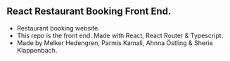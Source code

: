 ## React Restaurant Booking Front End.

- Restaurant booking website.
- This repo is the front end. Made with React, React Router & Typescript.
- Made by Melker Hedengren, Parmis Kamali, Ahnna Östling & Sherie Klappenbach.